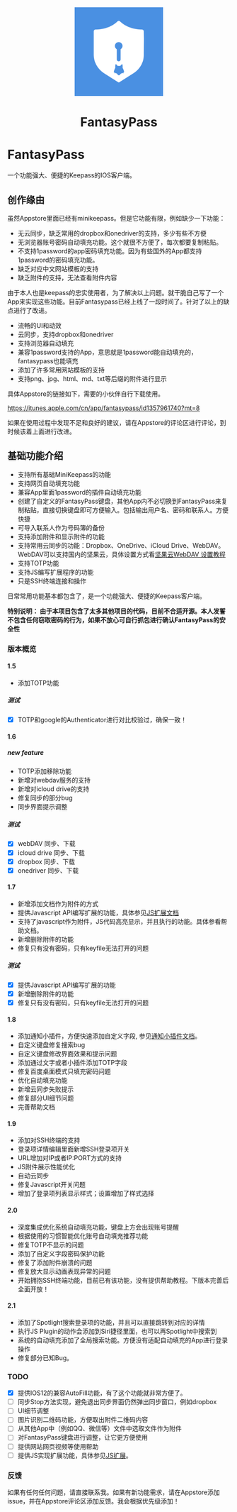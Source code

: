 <div align="center">
  <a href="https://github.com/kaich/FantasyPass">
    <img width="200" height="200" src="./Icon_256.png">
  </a>

  <h1>FantasyPass</h1>
</div>



# FantasyPass
一个功能强大、便捷的Keepass的IOS客户端。

## 创作缘由

虽然Appstore里面已经有minikeepass。但是它功能有限，例如缺少一下功能：

* 无云同步，缺乏常用的dropbox和onedriver的支持，多少有些不方便
* 无浏览器账号密码自动填充功能。这个就很不方便了，每次都要复制粘贴。
* 不支持1password的app密码填充功能。因为有些国外的App都支持1password的密码填充功能。
* 缺乏对应中文网站模板的支持
* 缺乏附件的支持，无法查看附件内容

由于本人也是keepass的忠实使用者，为了解决以上问题。就干脆自己写了一个App来实现这些功能。目前Fantasypass已经上线了一段时间了。针对了以上的缺点进行了改进。

* 流畅的UI和动效
* 云同步，支持dropbox和onedriver
* 支持浏览器自动填充
* 兼容1password支持的App，意思就是1password能自动填充的，fantasypass也能填充
* 添加了许多常用网站模板的支持
* 支持png、jpg、html、md、txt等后缀的附件进行显示

具体Appstore的链接如下，需要的小伙伴自行下载使用。

https://itunes.apple.com/cn/app/fantasypass/id1357961740?mt=8


如果在使用过程中发现不足和良好的建议，请在Appstore的评论区进行评论，到时候该着上面进行改进。


## 基础功能介绍

* 支持所有基础MiniKeepass的功能
* 支持网页自动填充功能
* 兼容App里面1password的插件自动填充功能
* 创建了自定义的FantasyPass键盘，其他App内不必切换到FantasyPass来复制粘贴，直接切换键盘即可方便输入。包括输出用户名、密码和联系人。方便快捷
* 可导入联系人作为号码簿的备份
* 支持添加附件和显示附件的功能
* 支持常用云同步的功能：Dropbox、OneDrive、iCloud Drive、WebDAV。WebDAV可以支持国内的坚果云，具体设置方式看[坚果云WebDAV 设置教程](http://help.jianguoyun.com/?p=2064)
* 支持TOTP功能
* 支持JS编写扩展程序的功能
* 只是SSH终端连接和操作

日常常用功能基本都包含了，是一个功能强大、便捷的Keepass客户端。

**特别说明： 由于本项目包含了太多其他项目的代码，目前不合适开源。本人发誓不包含任何窃取密码的行为，如果不放心可自行抓包进行确认FantasyPass的安全性**


### 版本概览

#### 1.5 

* 添加TOTP功能

##### 测试

- [x] TOTP和google的Authenticator进行对比校验过，确保一致！


#### 1.6

##### new feature

* TOTP添加移除功能
* 新增对webdav服务的支持
* 新增对icloud drive的支持
* 修复同步的部分bug
* 同步界面提示调整

##### 测试

- [x] webDAV 同步、下载 
- [x] icloud drive 同步、下载 
- [x] dropbox 同步、下载 
- [x] onedriver 同步、下载 

#### 1.7 

* 新增添加文档作为附件的方式
* 提供Javascript API编写扩展的功能，具体参见[JS扩展文档](./jsdoc.md)
* 支持了javascript作为附件，JS代码高亮显示，并且执行的功能。具体参看帮助文档。
* 新增删除附件的功能
* 修复只有没有密码，只有keyfile无法打开的问题

##### 测试

- [x] 提供Javascript API编写扩展的功能
- [x] 新增删除附件的功能
- [x] 修复只有没有密码，只有keyfile无法打开的问题

#### 1.8

* 添加通知小插件，方便快速添加自定义字段, 参见[通知小插件文档](./today_extension_doc.md)。
* 自定义键盘修复搜索bug
* 自定义键盘修改界面效果和提示问题
* 添加通过文字或者小插件添加TOTP字段
* 修复百度桌面模式只填充密码问题
* 优化自动填充功能
* 新增云同步失败提示
* 修复部分UI细节问题
* 完善帮助文档

#### 1.9 

* 添加对SSH终端的支持
* 登录项详情编辑里面新增SSH登录项开关
* URL增加对IP或者IP:PORT方式的支持
* JS附件展示性能优化
* 自动云同步
* 修复Javascript开关问题
* 增加了登录项列表显示样式；设置增加了样式选择

#### 2.0 

* 深度集成优化系统自动填充功能，键盘上方会出现账号提醒
* 根据使用的习惯智能优化账号自动填充推荐功能
* 修复TOTP不显示的问题
* 添加了自定义字段密码保护功能
* 修复了添加附件崩溃的问题
* 修复放大显示动画表现异常的问题
* 开始拥抱SSH终端功能，目前已有该功能，没有提供帮助教程。下版本完善后全面开放！

#### 2.1

* 添加了Spotlight搜索登录项的功能，并且可以直接跳转到对应的详情
* 执行JS Plugin的动作会添加到Siri捷径里面，也可以再Spotlight中搜索到
* 系统的自动填充添加了全局搜索功能。方便没有适配自动填充的App进行登录操作
* 修复部分已知Bug。


### TODO

- [x] 提供IOS12的兼容AutoFill功能，有了这个功能就非常方便了。
- [ ] 同步Stop方法实现，避免退出同步界面仍然弹出同步窗口，例如dropbox
- [ ] UI细节调整
- [ ] 图片识别二维码功能，方便取出附件二维码内容
- [ ] 从其他App中（例如QQ、微信等）文件中选取文件作为附件
- [ ] 对FantasyPass键盘进行调整，让它更方便使用
- [ ] 提供网站网页视频等使用帮助
- [ ] 提供JS实现扩展功能，具体参见[JS扩展](./jsdoc.md)。

### 反馈

如果有任何任何问题，请直接联系我。如果有新功能需求，请在Appstore添加issue，并在Appstore评论区添加反馈。我会根据优先级添加！

